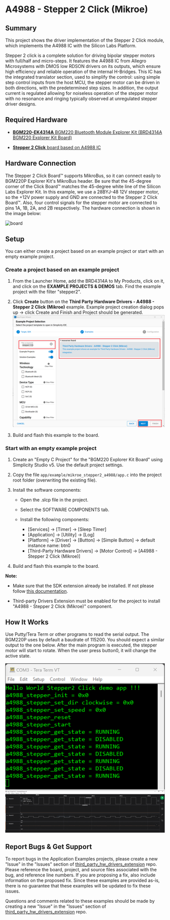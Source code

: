 # A4988 - Stepper 2 Click (Mikroe) #

## Summary ##

This project shows the driver implementation of the Stepper 2 Click module, which implements the A4988 IC with the Silicon Labs Platform.

Stepper 2 click is a complete solution for driving bipolar stepper motors with full/half and micro-steps. It features the A4988 IC from Allegro Microsystems with DMOS low RDSON drivers on its outputs, which ensure high efficiency and reliable operation of the internal H-Bridges. This IC has the integrated translator section, used to simplify the control: using simple step control inputs from the host MCU, the stepper motor can be driven in both directions, with the predetermined step sizes. In addition, the output current is regulated allowing for noiseless operation of the stepper motor with no resonance and ringing typically observed at unregulated stepper driver designs.

## Required Hardware ##

- [**BGM220-EK4314A** BGM220 Bluetooth Module Explorer Kit (BRD4314A BGM220 Explorer Kit Board)](https://www.silabs.com/development-tools/wireless/bluetooth/bgm220-explorer-kit)

- [**Stepper 2 Click** board based on A4988 IC](https://www.mikroe.com/stepper-2-click)

## Hardware Connection ##

The Stepper 2 Click Board™ supports MikroBus, so it can connect easily to BGM220P Explorer Kit's MikroBus header. Be sure that the 45-degree corner of the Click Board™ matches the 45-degree white line of the Silicon Labs Explorer Kit. In this example, we use a 28BYJ-48 12V stepper motor, so the +12V power supply and GND are connected to the Stepper 2 Click Board™. Also, four control signals for the stepper motor are connected to pins 1A, 1B, 2A, and 2B respectively. The hardware connection is shown in the image below:

![board](image/hardware_connection.png)

## Setup ##

You can either create a project based on an example project or start with an empty example project.

### Create a project based on an example project ###

1. From the Launcher Home, add the BRD4314A to My Products, click on it, and click on the **EXAMPLE PROJECTS & DEMOS** tab. Find the example project with the filter "stepper2".

2. Click **Create** button on the **Third Party Hardware Drivers - A4988 - Stepper 2 Click (Mikroe)** example. Example project creation dialog pops up -> click Create and Finish and Project should be generated.
![Create_example](image/create_example.png)

3. Build and flash this example to the board.

### Start with an empty example project ###

1. Create an "Empty C Project" for the "BGM220 Explorer Kit Board" using Simplicity Studio v5. Use the default project settings.

2. Copy the file `app/example/mikroe_stepper2_a4988/app.c` into the project root folder (overwriting the existing file).

3. Install the software components:

    - Open the .slcp file in the project.

    - Select the SOFTWARE COMPONENTS tab.

    - Install the following components:

        - [Services] → [Timer] → [Sleep Timer]
        - [Application] → [Utility] → [Log]
        - [Platform] → [Driver] → [Button] → [Simple Button] → default instance name: btn0
        - [Third-Party Hardware Drivers] → [Motor Control] → [A4988 - Stepper 2 Click (Mikroe)]
4. Build and flash this example to the board.

**Note:**

- Make sure that the SDK extension already be installed. If not please follow [this documentation](https://github.com/SiliconLabs/third_party_hw_drivers_extension/blob/master/README.md#how-to-add-to-simplicity-studio-ide).

- Third-party Drivers Extension must be enabled for the project to install "A4988 - Stepper 2 Click (Mikroe)" component.

## How It Works ##

Use Putty/Tera Term or other programs to read the serial output. The BGM220P uses by default a baudrate of 115200. You should expect a similar output to the one below. After the main program is executed, the stepper motor will start to rotate. When the user press button0, it will change the active state.

![logging_screen](image/log.png)
![pwm_signal](image/pwm.png)

## Report Bugs & Get Support ##

To report bugs in the Application Examples projects, please create a new "Issue" in the "Issues" section of [third_party_hw_drivers_extension](https://github.com/SiliconLabs/third_party_hw_drivers_extension) repo. Please reference the board, project, and source files associated with the bug, and reference line numbers. If you are proposing a fix, also include information on the proposed fix. Since these examples are provided as-is, there is no guarantee that these examples will be updated to fix these issues.

Questions and comments related to these examples should be made by creating a new "Issue" in the "Issues" section of [third_party_hw_drivers_extension](https://github.com/SiliconLabs/third_party_hw_drivers_extension) repo.
